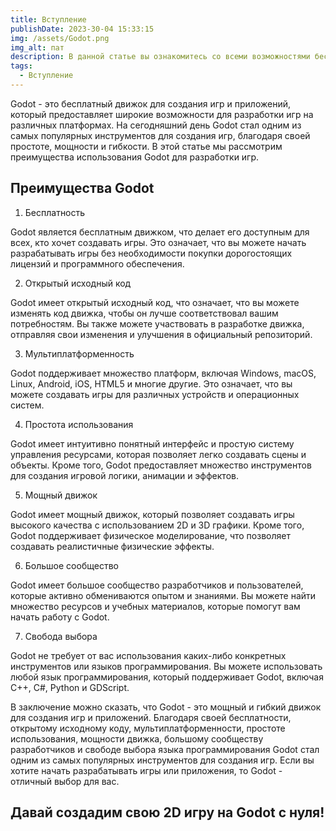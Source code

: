 ```yaml
---
title: Вступление
publishDate: 2023-30-04 15:33:15
img: /assets/Godot.png
img_alt: пат
description: В данной статье вы ознакомитесь со всеми возможностями бесплатного движка для создания игр Godot
tags:
  - Вступление
---
```

Godot - это бесплатный движок для создания игр и приложений, который предоставляет широкие возможности для разработки игр на различных платформах. На сегодняшний день Godot стал одним из самых популярных инструментов для создания игр, благодаря своей простоте, мощности и гибкости. В этой статье мы рассмотрим преимущества использования Godot для разработки игр.

## Преимущества Godot

1. Бесплатность

Godot является бесплатным движком, что делает его доступным для всех, кто хочет создавать игры. Это означает, что вы можете начать разрабатывать игры без необходимости покупки дорогостоящих лицензий и программного обеспечения.

2. Открытый исходный код

Godot имеет открытый исходный код, что означает, что вы можете изменять код движка, чтобы он лучше соответствовал вашим потребностям. Вы также можете участвовать в разработке движка, отправляя свои изменения и улучшения в официальный репозиторий.

3. Мультиплатформенность

Godot поддерживает множество платформ, включая Windows, macOS, Linux, Android, iOS, HTML5 и многие другие. Это означает, что вы можете создавать игры для различных устройств и операционных систем.

4. Простота использования

Godot имеет интуитивно понятный интерфейс и простую систему управления ресурсами, которая позволяет легко создавать сцены и объекты. Кроме того, Godot предоставляет множество инструментов для создания игровой логики, анимации и эффектов.

5. Мощный движок

Godot имеет мощный движок, который позволяет создавать игры высокого качества с использованием 2D и 3D графики. Кроме того, Godot поддерживает физическое моделирование, что позволяет создавать реалистичные физические эффекты.

6. Большое сообщество

Godot имеет большое сообщество разработчиков и пользователей, которые активно обмениваются опытом и знаниями. Вы можете найти множество ресурсов и учебных материалов, которые помогут вам начать работу с Godot.

7. Свобода выбора

Godot не требует от вас использования каких-либо конкретных инструментов или языков программирования. Вы можете использовать любой язык программирования, который поддерживает Godot, включая C++, C#, Python и GDScript.

В заключение можно сказать, что Godot - это мощный и гибкий движок для создания игр и приложений. Благодаря своей бесплатности, открытому исходному коду, мультиплатформенности, простоте использования, мощности движка, большому сообществу разработчиков и свободе выбора языка программирования Godot стал одним из самых популярных инструментов для создания игр. Если вы хотите начать разрабатывать игры или приложения, то Godot - отличный выбор для вас.

## Давай создадим свою 2D игру на Godot с нуля!